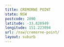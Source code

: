 ```yaml
---
title: CREMORNE POINT
state: NSW
postcode: 2090
latitude: -33.828949
longitude: 151.223094
url: /nsw/cremorne-point/
layout: suburb
---
```

